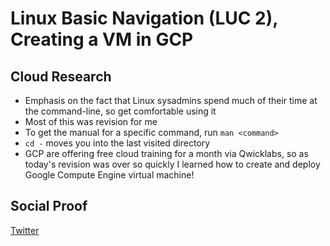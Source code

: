 # Linux Basic Navigation (LUC 2), Creating a VM in GCP

## Cloud Research

- Emphasis on the fact that Linux sysadmins spend much of their time at the command-line, so get comfortable using it
- Most of this was revision for me
- To get the manual for a specific command, run `man <command>`
- `cd -` moves you into the last visited directory
- GCP are offering free cloud training for a month via Qwicklabs, so as today's revision was over so quickly I learned how to create and deploy Google Compute Engine virtual machine!

## Social Proof

[Twitter](https://twitter.com/_notwaving/status/1355927467714879488?s=20)
